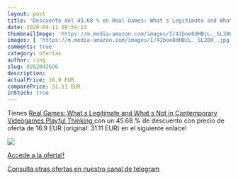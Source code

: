 ```yaml
---
layout: post
title: 'Descuento del 45.68 % en Real Games: What s Legitimate and What s'
date: 2020-04-11 08:54:13
thumbnailImage: 'https://m.media-amazon.com/images/I/41boe8dHBcL._SL200_.jpg'
images: [ 'https://m.media-amazon.com/images/I/41boe8dHBcL._SL200_.jpg' ]
comments: true
category: ofertas
author: ring
slug: 0262042606
description:
actualPrice: 16.9 EUR
comparePrice: 31.11 EUR
inStock: true
---
```


Tienes [Real Games: What s Legitimate and What s Not in Contemporary Videogames  Playful Thinking ](https://www.amazon.com/dp/0262042606/?tag=redken08-20) con un 45.68 % de descuento con precio de oferta de 16.9 EUR (original: 31.11 EUR) en el siguiente enlace!

[![](https://m.media-amazon.com/images/I/41boe8dHBcL._SL200_.jpg)](https://www.amazon.com/dp/0262042606/?tag=redken08-20)

[Accede a la oferta!!](https://www.amazon.com/dp/0262042606/?tag=redken08-20)

[Consulta otras ofertas en nuestro canal de telegram](https://t.me/s/ofertas25)
